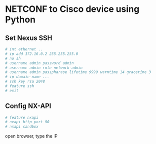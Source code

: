 # NETCONF to Cisco device using Python

## Set Nexus SSH

```bash
# int ethernet ..
# ip add 172.16.0.2 255.255.255.0
# no sh
# username admin password admin
# username admin role network-admin
# username admin passpharase lifetime 9999 warntime 14 gracetime 3
# ip domain-name ...
# ssh key rsa 2048
# feature ssh
# exit
```

## Config NX-API

```bash
# feature nxapi
# nxapi http port 80
# nxapi sandbox
```

open browser, type the IP
